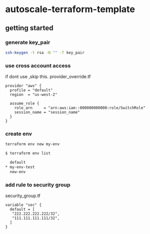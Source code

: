 # autoscale-terraform-template


## getting started
### generate key_pair

```bash
ssh-keygen -t rsa -N "" -f key_pair
```


### use cross account access
if dont use ,skip this.
provider_override.tf

```hcl
provider "aws" {
  profile = "default"
  region  = "us-west-2"

  assume_role {
    role_arn     = "arn:aws:iam::000000000000:role/SwitchRole"
    session_name = "session_name"
  }
}
```

### create env


```bash
terraform env new my-env
```

```bash
$ terraform env list

  default
* my-env-test
  new-env
```


### add rule to security group

security_group.tf
```hcl
variable "sec" {
  default = [
   "222.222.222.222/32",
   "111.111.111.111/32",
  ]
}
```
